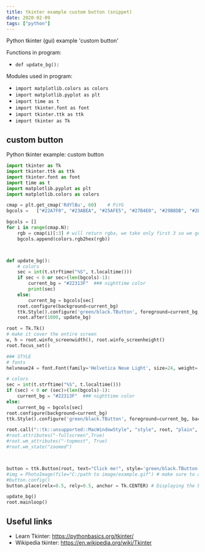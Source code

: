```yaml
---
title: tkinter example custom button (snippet)
date: 2020-02-09
tags: ["python"]
---
```

Python tkinter (gui) example 'custom button'

Functions in program: 
* `def update_bg():`

Modules used in program: 
* `import matplotlib.colors as colors`
* `import matplotlib.pyplot as plt`
* `import time as t`
* `import tkinter.font as font`
* `import tkinter.ttk as ttk`
* `import tkinter as Tk`

## custom button

Python tkinter example: custom button

```python
import tkinter as Tk
import tkinter.ttk as ttk
import tkinter.font as font
import time as t
import matplotlib.pyplot as plt
import matplotlib.colors as colors

cmap = plt.get_cmap('RdYlBu', 60)    # PiYG
bgcols =   ["#22A7F0", "#23ABEA", "#25AFE5", "#27B4E0", "#29B8DB", "#2BBCD6", "#2CC1D0", "#2EC5CB", "#30C9C6", "#32CEC1", "#34D2BC", "#36D7B7"]

bgcols = []
for i in range(cmap.N):
    rgb = cmap(i)[:3] # will return rgba, we take only first 3 so we get rgb
    bgcols.append(colors.rgb2hex(rgb))



def update_bg():
    # colors
    sec = int(t.strftime("%S", t.localtime()))
    if sec < 0 or sec>(len(bgcols)-1):
        current_bg = "#22313F"  ### nighttime color
        print(sec)
    else:
        current_bg = bgcols[sec]
    root.configure(background=current_bg)
    ttk.Style().configure('green/black.TButton', foreground=current_bg, background=current_bg, font=helvneue24, bd=5)
    root.after(1000, update_bg)

root = Tk.Tk()
# make it cover the entire screen
w, h = root.winfo_screenwidth(), root.winfo_screenheight()
root.focus_set()

### STYLE
# fonts
helvneue24 = font.Font(family='Helvetica Neue Light', size=24, weight='normal')

# colors
sec = int(t.strftime("%S", t.localtime()))
if (sec) < 0 or (sec)>(len(bgcols)-1):
    current_bg = "#22313F"  ### nighttime color
else:
    current_bg = bgcols[sec]
root.configure(background=current_bg)
ttk.Style().configure('green/black.TButton', foreground=current_bg, background=current_bg, font=helvneue24, bd=5)

root.call("::tk::unsupported::MacWindowStyle", "style", root, "plain", "none")
#root.attributes("-fullscreen",True)
#root.wm_attributes("-topmost", True)
#root.wm_state("zoomed")



button = ttk.Button(root, text="Click me!", style='green/black.TButton')
#img = PhotoImage(file="C:/path to image/example.gif") # make sure to add "/" not "\"
#button.config()
button.place(relx=0.5, rely=0.5, anchor = Tk.CENTER) # Displaying the button

update_bg()
root.mainloop()


```

## Useful links

- Learn Tkinter: https://pythonbasics.org/tkinter/
- Wikipedia tkinter: https://en.wikipedia.org/wiki/Tkinter
